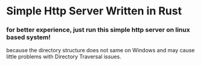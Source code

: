 # Simple Http Server Written in Rust
### for better experience, just run this simple http server on linux based system!
because the directory structure does not same on Windows and may cause little problems with Directory
Traversal issues.